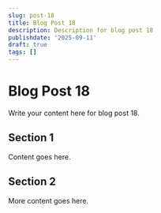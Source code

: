 ```yaml
---
slug: post-18
title: Blog Post 18
description: Description for blog post 18
publishdate: '2025-09-11'
draft: true
tags: []
---
```

# Blog Post 18

Write your content here for blog post 18.

## Section 1

Content goes here.

## Section 2

More content goes here.
